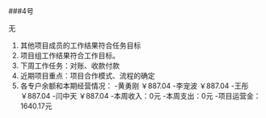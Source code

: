 ###4号

无


1. 其他项目成员的工作结果符合任务目标
2. 项目组工作结果符合工作目标。
3. 下周工作任务：对账、收款付款
4. 近期项目重点：项目合作模式、流程的确定
5. 各专户余额和本期经营情况：
-黄勇刚 ￥887.04
-李宠波 ￥887.04
-王彤 ￥887.04
-闫中天 ￥887.04
-本周收入：0元
-本周支出：0元
-项目运营金：1640.17元
